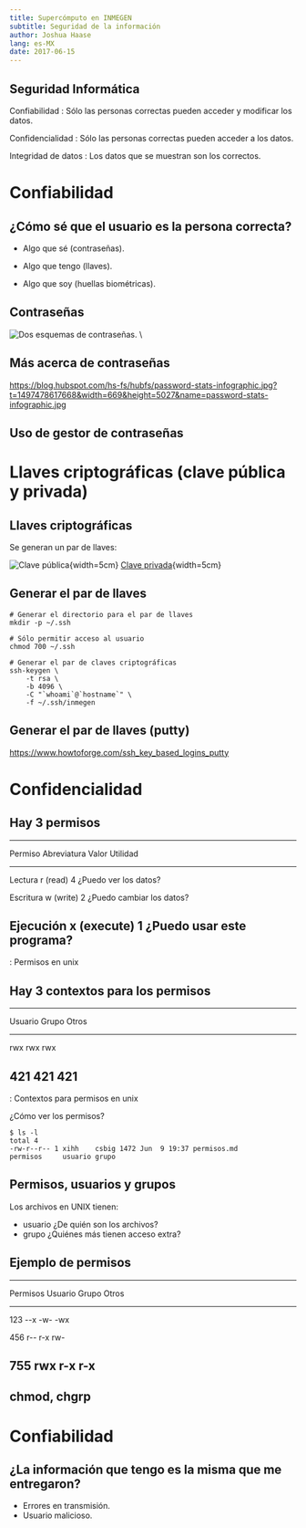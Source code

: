 ```yaml
---
title: Supercómputo en INMEGEN
subtitle: Seguridad de la información
author: Joshua Haase
lang: es-MX
date: 2017-06-15
---
```


## Seguridad Informática

Confiabilidad
: Sólo las personas correctas pueden acceder y modificar los datos.

Confidencialidad
: Sólo las personas correctas pueden acceder a los datos.

Integridad de datos
: Los datos que se muestran son los correctos.

# Confiabilidad

## ¿Cómo sé que el usuario es la persona correcta?

- Algo que sé (contraseñas).

- Algo que tengo (llaves).

- Algo que soy (huellas biométricas).

## Contraseñas

![Dos esquemas de contraseñas.](http://imgs.xkcd.com/comics/password_strength.png) \

## Más acerca de contraseñas

https://blog.hubspot.com/hs-fs/hubfs/password-stats-infographic.jpg?t=1497478617668&width=669&height=5027&name=password-stats-infographic.jpg

## Uso de gestor de contraseñas

# Llaves criptográficas (clave pública y privada)

## Llaves criptográficas

Se generan un par de llaves:

![Clave pública](https://image.flaticon.com/icons/svg/1/1213.svg){width=5cm}
[Clave privada](https://cdn3.iconfinder.com/data/icons/wpzoom-developer-icon-set/500/104-512.png){width=5cm}

## Generar el par de llaves

```
# Generar el directorio para el par de llaves
mkdir -p ~/.ssh

# Sólo permitir acceso al usuario
chmod 700 ~/.ssh

# Generar el par de claves criptográficas
ssh-keygen \
	-t rsa \
	-b 4096 \
	-C "`whoami`@`hostname`" \
	-f ~/.ssh/inmegen
```

## Generar el par de llaves (putty)

https://www.howtoforge.com/ssh_key_based_logins_putty


# Confidencialidad

## Hay 3 permisos

-----------------------------------------------------------------
Permiso     Abreviatura   Valor  Utilidad
----------- ------------ ------- --------------------------------
 Lectura     r (read)       4    ¿Puedo ver los datos?

 Escritura   w (write)      2    ¿Puedo cambiar los datos?

 Ejecución   x (execute)    1    ¿Puedo usar este programa?
-----------------------------------------------------------------
: Permisos en unix

## Hay 3 contextos para los permisos

---------------------------------
 Usuario    Grupo      Otros
---------- ---------- -----------
   rwx        rwx        rwx

   421        421        421
---------------------------------
: Contextos para permisos en unix

¿Cómo ver los permisos?

```
$ ls -l
total 4
-rw-r--r-- 1 xihh    csbig 1472 Jun  9 19:37 permisos.md
permisos     usuario grupo
```

## Permisos, usuarios y grupos

Los archivos en UNIX tienen:

- usuario ¿De quién son los archivos?
- grupo ¿Quiénes más tienen acceso extra?

## Ejemplo de permisos

----------------------------------------
  Permisos    Usuario   Grupo     Otros
----------- ---------- --------- -------
 123           --x       -w-       -wx

 456           r--       r-x       rw-

 755           rwx       r-x       r-x
----------------------------------------

## chmod, chgrp




# Confiabilidad

## ¿La información que tengo es la misma que me entregaron?

- Errores en transmisión.
- Usuario malicioso.
